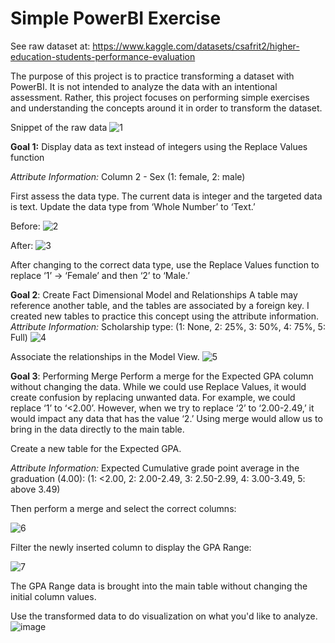 # Simple PowerBI Exercise


See raw dataset at: https://www.kaggle.com/datasets/csafrit2/higher-education-students-performance-evaluation

The purpose of this project is to practice transforming a dataset with PowerBI. It is not intended to analyze the data with an intentional assessment. Rather, this project focuses on performing simple exercises and understanding the concepts around it in order to transform the dataset.

Snippet of the raw data
![1](https://user-images.githubusercontent.com/55467236/234654653-da5b09e6-310a-41f6-9433-896aeea03773.jpg)



**Goal 1:**  Display data as text instead of integers using the Replace Values function

*Attribute Information:*
Column 2 - Sex (1: female, 2: male)

First assess the data type. The current data is integer and the targeted data is text. Update the data type from ‘Whole Number’ to ‘Text.’ 

Before:
![2](https://user-images.githubusercontent.com/55467236/234654848-d175dcf0-3ade-4894-b52c-225ad86dfa43.jpg)


After:
![3](https://user-images.githubusercontent.com/55467236/234655028-2d32a376-f046-44af-8eb5-98a04c7b411d.jpg)


After changing to the correct data type, use the Replace Values function to replace ‘1’ -> ‘Female’ and then ‘2’ to ‘Male.’

**Goal 2**: Create Fact Dimensional Model and Relationships
A table may reference another table, and the tables are associated by a foreign key. I created new tables to practice this concept using the attribute information.
*Attribute Information:*
Scholarship type: (1: None, 2: 25%, 3: 50%, 4: 75%, 5: Full)
![4](https://user-images.githubusercontent.com/55467236/234655672-70820b2e-7375-474d-bd30-b1fd3b0bb699.jpg)

Associate the relationships in the Model View.
![5](https://user-images.githubusercontent.com/55467236/234655874-44b5a4a8-e1e1-4859-b407-4b104fa8d13f.jpg)


**Goal 3**: Performing Merge
Perform a merge for the Expected GPA column without changing the data. While we could use Replace Values, it would create confusion by replacing unwanted data. For example, we could replace ‘1’ to ‘<2.00’. However, when we try to replace ‘2’ to ‘2.00-2.49,’ it would impact any data that has the value ‘2.’ Using merge would allow us to bring in the data directly to the main table.

Create a new table for the Expected GPA. 

*Attribute Information:*
Expected Cumulative grade point average in the graduation (4.00): (1: <2.00, 2: 2.00-2.49, 3: 2.50-2.99, 4: 3.00-3.49, 5: above 3.49)

Then perform a merge and select the correct columns:

![6](https://user-images.githubusercontent.com/55467236/234656364-99894f46-6b6b-4ee2-8110-d1423e3e60c8.jpg)


Filter the newly inserted column to display the GPA Range:

![7](https://user-images.githubusercontent.com/55467236/234656434-21cedc3d-27b2-4010-9e97-deeb31c3ee86.jpg)


The GPA Range data is brought into the main table without changing the initial column values.

Use the transformed data to do visualization on what you'd like to analyze.
![image](https://user-images.githubusercontent.com/55467236/234656847-1b22fd76-d8a3-4a2b-a8cc-48e4ecd2779c.png)

